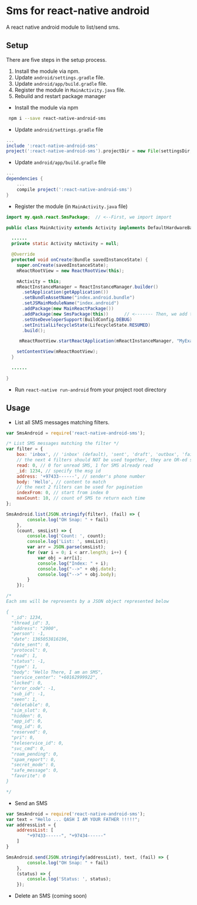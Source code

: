 # Sms for react-native android

A react native android module to list/send sms.

## Setup

There are five steps in the setup process.

1. Install the module via npm.
2. Update `android/settings.gradle` file.
3. Update `android/app/build.gradle` file.
4. Register the module in `MainActivity.java` file. 
5. Rebuild and restart package manager

* Install the module via npm
```bash
 npm i --save react-native-android-sms
```

* Update `android/settings.gradle` file

```gradle
...
include ':react-native-android-sms'
project(':react-native-android-sms').projectDir = new File(settingsDir, '../node_modules/react-native-android-sms')
```

* Update `android/app/build.gradle` file

```gradle
...
dependencies {
    ...
    compile project(':react-native-android-sms')
}
```

* Register the module (in `MainActivity.java` file)

```java
import my.qash.react.SmsPackage;  // <--First, we import import

public class MainActivity extends Activity implements DefaultHardwareBackBtnHandler {

  ......
  private static Activity mActivity = null;

  @Override
  protected void onCreate(Bundle savedInstanceState) {
    super.onCreate(savedInstanceState);
    mReactRootView = new ReactRootView(this);

    mActivity = this;
    mReactInstanceManager = ReactInstanceManager.builder()
      .setApplication(getApplication())
      .setBundleAssetName("index.android.bundle")
      .setJSMainModuleName("index.android")
      .addPackage(new MainReactPackage())
      .addPackage(new SmsPackage(this))      // <------- Then, we add the package
      .setUseDeveloperSupport(BuildConfig.DEBUG)
      .setInitialLifecycleState(LifecycleState.RESUMED)
      .build();

     mReactRootView.startReactApplication(mReactInstanceManager, "MyExampleApp", null);

    setContentView(mReactRootView);
  }

  ......

}
```
* Run `react-native run-android` from your project root directory




## Usage

- List all SMS messages matching filters.

```js
var SmsAndroid = require('react-native-android-sms');

/* List SMS messages matching the filter */
var filter = {
    box: 'inbox', // 'inbox' (default), 'sent', 'draft', 'outbox', 'failed', 'queued', and '' for all
    // the next 4 filters should NOT be used together, they are OR-ed so pick one
    read: 0, // 0 for unread SMS, 1 for SMS already read
    _id: 1234, // specify the msg id
    address: '+97433------', // sender's phone number
    body: 'Hello', // content to match
    // the next 2 filters can be used for pagination
    indexFrom: 0, // start from index 0
    maxCount: 10, // count of SMS to return each time
};

SmsAndroid.list(JSON.stringify(filter), (fail) => {
        console.log("OH Snap: " + fail)
    },
    (count, smsList) => {
        console.log('Count: ', count);
        console.log('List: ', smsList);
        var arr = JSON.parse(smsList);
        for (var i = 0; i < arr.length; i++) {
            var obj = arr[i];
            console.log("Index: " + i);
            console.log("-->" + obj.date);
            console.log("-->" + obj.body);
        }
    });

/* 
Each sms will be represents by a JSON object represented below

{
  "_id": 1234,
  "thread_id": 3,
  "address": "2900",
  "person": -1,
  "date": 1365053816196,
  "date_sent": 0,
  "protocol": 0,
  "read": 1,
  "status": -1,
  "type": 1,
  "body": "Hello There, I am an SMS",
  "service_center": "+60162999922",
  "locked": 0,
  "error_code": -1,
  "sub_id": -1,
  "seen": 1,
  "deletable": 0,
  "sim_slot": 0,
  "hidden": 0,
  "app_id": 0,
  "msg_id": 0,
  "reserved": 0,
  "pri": 0,
  "teleservice_id": 0,
  "svc_cmd": 0,
  "roam_pending": 0,
  "spam_report": 0,
  "secret_mode": 0,
  "safe_message": 0,
  "favorite": 0
}

*/


```

- Send an SMS

```js
var SmsAndroid = require('react-native-android-sms');
var text = "Hello ... QASH I AM YOUR FATHER !!!!!";
var addressList = {
    addressList: [
        "+97433------", "+97434------"
    ]
}

SmsAndroid.send(JSON.stringify(addressList), text, (fail) => {
        console.log("OH Snap: " + fail)
    },
    (status) => {
        console.log('Status: ', status);
    });

```

- Delete an SMS (coming soon)

